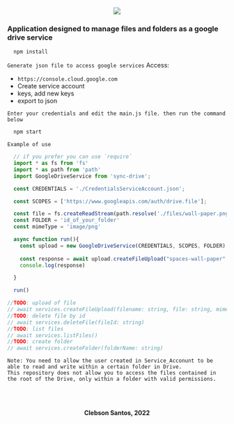 <h1 align=center>
<img src="https://fontmeme.com/permalink/220529/f15732c0844ec3409990f86fe3568ba8.png"/>
</h1>

### **Application designed to manage files and folders as a google drive service**

```bash
  npm install
```
`Generate json file to access google services`
Access: 
  - `https://console.cloud.google.com`
  - Create service account
  - keys, add new keys
  - export to json


`Enter your credentials and edit the main.js file. then run the command below`
```bash
  npm start   
```

`Example of use`
```javascript
  // if you prefer you can use `require`
  import * as fs from 'fs'
  import * as path from 'path'
  import GoogleDriveService from 'sync-drive';

  const CREDENTIALS = './CredentialsServiceAccount.json';

  const SCOPES = ['https://www.googleapis.com/auth/drive.file'];

  const file = fs.createReadStream(path.resolve('./files/wall-paper.png'))
  const FOLDER = 'id_of_your_folder'
  const mimeType = 'image/png'

  async function run(){
    const upload = new GoogleDriveService(CREDENTIALS, SCOPES, FOLDER)
    
    const response = await upload.createFileUpload("spaces-wall-paper", file, mimeType)
    console.log(response)

  }

  run()

//TODO: upload of file
// await services.createFileUpload(filename: string, file: string, mimeType: string, folderId: string)
//TODO: delete file by id
// await services.deleteFile(fileId: string)
//TODO: list files
// await services.listFiles()
//TODO: create folder
// await services.createFolder(folderName: string)
```

```
Note: You need to allow the user created in Service_Acconunt to be able to read and write within a certain folder in Drive. 
This repository does not allow you to access the files contained in the root of the Drive, only within a folder with valid permissions.
```
<br/>
<br/>
<p align=center><b>Clebson Santos, 2022</b></p>